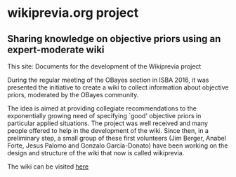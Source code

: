 # wikiprevia.org project

## Sharing knowledge on objective priors using an expert-moderate wiki

This site: Documents for the development of the Wikiprevia project

During the regular meeting of the OBayes section in ISBA 2016, it was presented the initiative to create a wiki to collect information about objective priors, moderated by the OBayes community. 

The idea is aimed at providing collegiate recommendations to the exponentially growing need of specifying `good' objective priors in particular applied situations. The project was well received and many people offered to help in the development of the wiki. Since then, in a preliminary step, a small group of these first volunteers (Jim Berger, Anabel Forte, Jesus Palomo and Gonzalo Garcia-Donato) have been working on the design and structure of the wiki that now is called wikiprevia.

The wiki can be visited [here](http://www.wikiprevia.org)